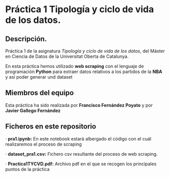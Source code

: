 # Práctica 1 Tipología y ciclo de vida de los datos. 

## Descripción. 

Práctica 1 de la asignatura *Tipología y ciclo de vida de los datos*, del Máster en Ciencia de Datos de la Universitat Oberta de Catalunya. 

En esta práctica hemos utilizado **web scraping** con el lenguaje de programación **Python** para extraer datos relativos a los partidos de la **NBA** y así poder generar und dataset

## Miembros del equipo

Esta práctica ha sido realizada por **Francisco Fernández Poyato** y por **Javier Gallego Fernández**

## Ficheros en este repositorio

· **pra1.ipynb:** En este notebook estará albergado el código con el cuál realizaremos el proceso de scraping

· **dataset_pra1.csv:** Fichero csv resultante del proceso de web scraping. 

· **Practica1TYCVD.pdf:** Archivo pdf en el que se recogen los principales puntos de la práctica
